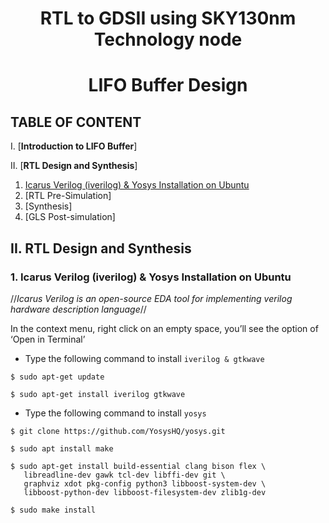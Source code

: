 <h1 align="center">RTL to GDSII using SKY130nm Technology node</h1>

<h1 align="center">LIFO Buffer Design</h1>

## TABLE OF CONTENT

I. [**Introduction to LIFO Buffer**] 

II. [**RTL Design and Synthesis**] 
  1. [Icarus Verilog (iverilog) & Yosys Installation on Ubuntu](#1-icarus-verilog-iverilog--yosys-installation-on-ubuntu)
  2. [RTL Pre-Simulation]
  3. [Synthesis]
  4. [GLS Post-simulation]
     
## **II. RTL Design and Synthesis**

### **1. Icarus Verilog (iverilog) & Yosys Installation on Ubuntu**

  //_Icarus Verilog is an open-source EDA tool for implementing verilog hardware description language_//
  
 In the context menu, right click on an empty space, you’ll see the option of ‘Open in Terminal’
 
  * Type the following command to install `iverilog & gtkwave`
 ```
$ sudo apt-get update

$ sudo apt-get install iverilog gtkwave
 ```
 
  * Type the following command to install `yosys`
 ```
 $ git clone https://github.com/YosysHQ/yosys.git
 
 $ sudo apt install make
 
 $ sudo apt-get install build-essential clang bison flex \
	libreadline-dev gawk tcl-dev libffi-dev git \
	graphviz xdot pkg-config python3 libboost-system-dev \
	libboost-python-dev libboost-filesystem-dev zlib1g-dev
  
 $ sudo make install

 ```
